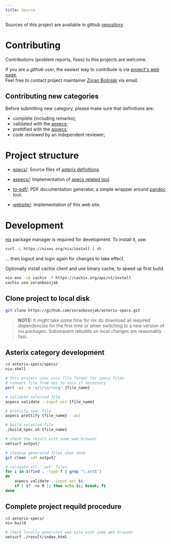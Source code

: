 ```yaml
---
title: Source
---
```


Sources of this project are available in github
[repository](https://github.com/zoranbosnjak/asterix-specs).

# Contributing

Contributions (problem reports, fixes) to this projects are welcome.

If you are a *github* user, the easiest way to contribute is via
[project's web page](https://github.com/zoranbosnjak/asterix-specs).
\
Feel free to contact project maintainer
[Zoran Bošnjak](mailto:zoran.bosnjak@via.si)
via email.

## Contributing new categories

Before submitting new category, please make sure that
definitions are:

- complete (including remarks);
- validated with the [aspecs](/aspecs.html);
- prettified with the [aspecs](/aspecs.html);
- *code reviewed* by an independent reviewer;

# Project structure

- [specs/](https://github.com/zoranbosnjak/asterix-specs/tree/master/specs):
  Source files of [asterix definitions](/specs.html).

- [aspecs/](https://github.com/zoranbosnjak/asterix-specs/tree/master/aspecs):
  Implementation of [specs related tool](/aspecs.html).

- [to-pdf/](https://github.com/zoranbosnjak/asterix-specs/tree/master/to-pdf):
  PDF documentation generator, a simple wrapper
  around [pandoc](https://pandoc.org/) tool.

- [website/](https://github.com/zoranbosnjak/asterix-specs/tree/master/website):
  Implementation of this web site.

# Development

[nix](https://nixos.org/) package manager is required for development.
To install it, use:

```bash
curl -L https://nixos.org/nix/install | sh
```

... then logout and login again for changes to take effect.

Optionally install cachix client and use binary cache,
to speed up first build.

```bash
nix-env -iA cachix -f https://cachix.org/api/v1/install
cachix use zoranbosnjak
```

## Clone project to local disk

```bash
git clone https://github.com/zoranbosnjak/asterix-specs.git
```

> **NOTE:** It might take some time for *nix* do download all required
dependencies for the first time or when switching to a new version of
nix packages.  Subsequent rebuilds on local changes are reasonably fast.

## Asterix category development

```bash
cd asterix-specs/specs/
nix-shell

# this project uses unix file format for specs files
# convert file from dos to unix if necessary
perl -pi -e 's/\r\n/\n/g' {file_name}

# validate selected file
aspecs validate --input-ast {file_name}

# prettify spec file
aspecs prettify {file_name} --ast

# build selected file
./build_spec.sh {file_name}

# check the result with some web browser
netsurf output/

# cleanup generated files when done
git clean -xdf output/

# validate all '.ast' files
for i in $(find . -type f | grep "\.ast$")
do
    aspecs validate --input-ast $i
    if [ $? -ne 0 ]; then echo $i; break; fi
done
```

## Complete project requild procedure

```bash
cd asterix-specs/
nix-build

# check locally generated web site with some web browser
netsurf ./result/index.html
```
